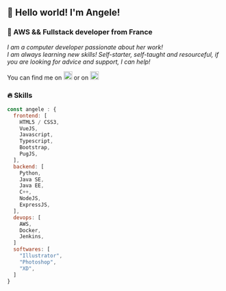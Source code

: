 ## 👋 Hello world! I'm Angele!
### 🥐 AWS && Fullstack developer from France

<p><em>I am a computer developer passionate about her work!
<br>I am always learning new skills! Self-starter, self-taught and resourceful, if you are looking for advice and support, I can help!</em></p>
<p>
  You can find me on <a target="_blank" href="http://angelehenry.com"><img src="http://angelehenry.com/images/logo.png" height="20px" title="My website" /></a> 
  or on <a target="_blank" href="https://www.linkedin.com/in/angele-henry/"><img src="https://cdn.jsdelivr.net/npm/simple-icons@8.5.0/icons/linkedin.svg" height="20px" title="LinkedIn" /></a>
</p>

### 🔥 Skills
```javascript
const angele : {
  frontend: [
    HTML5 / CSS3, 
    VueJS,
    Javascript,
    Typescript,
    Bootstrap,
    PugJS,
  ],
  backend: [
    Python,
    Java SE,
    Java EE,
    C++,
    NodeJS,
    ExpressJS,
  ],
  devops: [
    AWS,
    Docker,
    Jenkins,
  ]
  softwares: [
    "Illustrator",
    "Photoshop",
    "XD",
  ]
}
```

